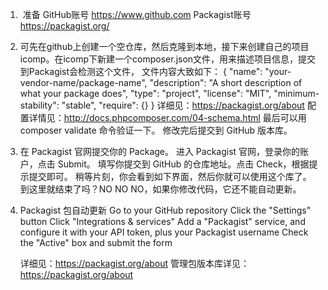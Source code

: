 1.  准备
	GitHub账号 https://www.github.com
	Packagist账号 https://packagist.org/

2. 可先在github上创建一个空仓库，然后克隆到本地，接下来创建自己的项目icomp。在icomp下新建一个composer.json文件，用来描述项目信息，提交到Packagist会检测这个文件，
	文件内容大致如下：
	{
    "name": "your-vendor-name/package-name",
    "description": "A short description of what your package does",
    "type": "project",
    "license": "MIT",
    "minimum-stability": "stable",
    "require": {}
	}
	详细见：https://packagist.org/about
	配置详情见：http://docs.phpcomposer.com/04-schema.html
	最后可以用 composer validate 命令验证一下。
	修改完后提交到 GitHub 版本库。

3. 在 Packagist 官网提交你的 Package。
	进入 Packagist 官网，登录你的账户，点击 Submit。
	填写你提交到 GitHub 的仓库地址。点击 Check，根据提示提交即可。
	稍等片刻，你会看到如下界面，然后你就可以使用这个库了。
	到这里就结束了吗？NO NO NO，如果你修改代码，它还不能自动更新。

4. Packagist 包自动更新
	Go to your GitHub repository
	Click the "Settings" button
	Click "Integrations & services"
	Add a "Packagist" service, and configure it with your API token, plus your Packagist username
	Check the "Active" box and submit the form

	详细见：https://packagist.org/about
	管理包版本库详见：https://packagist.org/about
